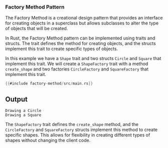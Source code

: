 ### Factory Method Pattern

The Factory Method is a creational design pattern that provides an interface for creating objects in a superclass but allows subclasses to alter the type of objects that will be created.

In Rust, the Factory Method pattern can be implemented using traits and structs. The trait defines the method for creating objects, and the structs implement this trait to create specific types of objects.

In this example we have a `Shape` trait and two structs `Circle` and `Square` that implement this trait. We will create a `ShapeFactory` trait with a method `create_shape` and two factories `CircleFactory` and `SquareFactory` that implement this trait.

```rust
{{#include factory-method/src/main.rs}}
```

## Output

```
Drawing a Circle
Drawing a Square
```

The `ShapeFactory` trait defines the `create_shape` method, and the `CircleFactory` and `SquareFactory` structs implement this method to create specific shapes. This allows for flexibility in creating different types of shapes without changing the client code.
